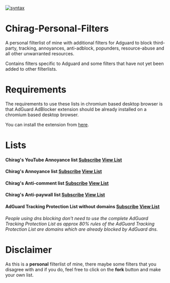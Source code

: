 [![syntax](https://img.shields.io/badge/syntax-AdGuard-%23c61300.svg)](https://kb.adguard.com/en/general/how-to-create-your-own-ad-filters)


# Chirag-Personal-Filters

A personal filterlist of mine with additional filters for Adguard to block third-party, tracking, annoyances, anti-adblock, popunders, resource-abuse and all other unwarranted resources.

Contains filters specific to Adguard and some filters that have not yet been added to other filterlists.

# Requirements
The requirements to use these lists in chromium based desktop browser is that AdGuard AdBlocker extension should be already installed on a chromium based desktop browser.

You can install the extension from [here](https://chrome.google.com/webstore/detail/adguard-adblocker/bgnkhhnnamicmpeenaelnjfhikgbkllg).

# Lists

#### Chirag's YouTube Annoyance list <a href="https://subscribe.adblockplus.org/?location=https://raw.githubusercontent.com/chirag127/adblock/main/YT.txt">Subscribe</a> [View List](https://raw.githubusercontent.com/chirag127/adblock/main/YT.txt)

#### Chirag's Annoyance list <a href="https://subscribe.adblockplus.org/?location=https://raw.githubusercontent.com/chirag127/adblock/main/AAll.txt">Subscribe</a> [View List](https://raw.githubusercontent.com/chirag127/adblock/main/AAll.txt)


#### Chirag's Anti-comment list <a href="https://subscribe.adblockplus.org/?location=https://raw.githubusercontent.com/chirag127/adblock/main/SP/C.txt">Subscribe</a> [View List](https://raw.githubusercontent.com/chirag127/adblock/main/SP/C.txt)


#### Chirag's Anti-paywall list <a href="https://subscribe.adblockplus.org/?location=https://raw.githubusercontent.com/chirag127/adblock/main/SP/APWL.txt">Subscribe</a> [View List](https://raw.githubusercontent.com/chirag127/adblock/main/SP/C.txt)


#### AdGuard Tracking Protection List without domains <a href="https://subscribe.adblockplus.org/?location=https://raw.githubusercontent.com/chirag127/adblock/main/Include/AdGuard/ATPWD.txt">Subscribe</a> [View List](https://raw.githubusercontent.com/chirag127/adblock/main/SP/C.txt)

###### People using dns blocking don't need to use the complete AdGuard Tracking Protection List as approx 80% rules of the AdGuard Tracking Protection List are domains which are already blocked by AdGuard dns.


# Disclaimer 

As this is a **personal** filterlist of mine, there maybe some filters that you disagree with and if you do, feel free to click on the **fork** button and make your own list.
